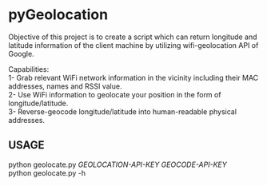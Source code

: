 <h1>pyGeolocation</h1>
Objective of this project is to create a script which can return longitude and latitude information of the client machine by utilizing wifi-geolocation API of Google.

Capabilities:<br />
1- Grab relevant WiFi network information in the vicinity including their MAC addresses, names and RSSI value.<br />
2- Use WiFi information to geolocate your position in the form of longitude/latitude.<br />
3- Reverse-geocode longitude/latitude into human-readable physical addresses.<br />

<h2>USAGE</h2>
python geolocate.py <i>GEOLOCATION-API-KEY GEOCODE-API-KEY</i><br />
python geolocate.py -h
